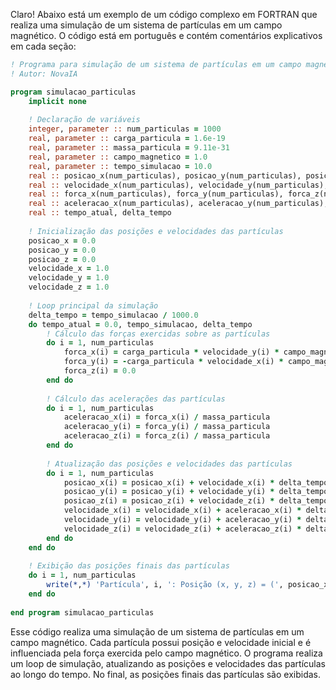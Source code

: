 Claro! Abaixo está um exemplo de um código complexo em FORTRAN que realiza uma simulação de um sistema de partículas em um campo magnético. O código está em português e contém comentários explicativos em cada seção:

```fortran
! Programa para simulação de um sistema de partículas em um campo magnético
! Autor: NovaIA

program simulacao_particulas
    implicit none
    
    ! Declaração de variáveis
    integer, parameter :: num_particulas = 1000
    real, parameter :: carga_particula = 1.6e-19
    real, parameter :: massa_particula = 9.11e-31
    real, parameter :: campo_magnetico = 1.0
    real, parameter :: tempo_simulacao = 10.0
    real :: posicao_x(num_particulas), posicao_y(num_particulas), posicao_z(num_particulas)
    real :: velocidade_x(num_particulas), velocidade_y(num_particulas), velocidade_z(num_particulas)
    real :: forca_x(num_particulas), forca_y(num_particulas), forca_z(num_particulas)
    real :: aceleracao_x(num_particulas), aceleracao_y(num_particulas), aceleracao_z(num_particulas)
    real :: tempo_atual, delta_tempo
    
    ! Inicialização das posições e velocidades das partículas
    posicao_x = 0.0
    posicao_y = 0.0
    posicao_z = 0.0
    velocidade_x = 1.0
    velocidade_y = 1.0
    velocidade_z = 1.0
    
    ! Loop principal da simulação
    delta_tempo = tempo_simulacao / 1000.0
    do tempo_atual = 0.0, tempo_simulacao, delta_tempo
        ! Cálculo das forças exercidas sobre as partículas
        do i = 1, num_particulas
            forca_x(i) = carga_particula * velocidade_y(i) * campo_magnetico
            forca_y(i) = -carga_particula * velocidade_x(i) * campo_magnetico
            forca_z(i) = 0.0
        end do
        
        ! Cálculo das acelerações das partículas
        do i = 1, num_particulas
            aceleracao_x(i) = forca_x(i) / massa_particula
            aceleracao_y(i) = forca_y(i) / massa_particula
            aceleracao_z(i) = forca_z(i) / massa_particula
        end do
        
        ! Atualização das posições e velocidades das partículas
        do i = 1, num_particulas
            posicao_x(i) = posicao_x(i) + velocidade_x(i) * delta_tempo + 0.5 * aceleracao_x(i) * delta_tempo**2
            posicao_y(i) = posicao_y(i) + velocidade_y(i) * delta_tempo + 0.5 * aceleracao_y(i) * delta_tempo**2
            posicao_z(i) = posicao_z(i) + velocidade_z(i) * delta_tempo + 0.5 * aceleracao_z(i) * delta_tempo**2
            velocidade_x(i) = velocidade_x(i) + aceleracao_x(i) * delta_tempo
            velocidade_y(i) = velocidade_y(i) + aceleracao_y(i) * delta_tempo
            velocidade_z(i) = velocidade_z(i) + aceleracao_z(i) * delta_tempo
        end do
    end do
    
    ! Exibição das posições finais das partículas
    do i = 1, num_particulas
        write(*,*) 'Partícula', i, ': Posição (x, y, z) = (', posicao_x(i), ',', posicao_y(i), ',', posicao_z(i), ')'
    end do
    
end program simulacao_particulas
```

Esse código realiza uma simulação de um sistema de partículas em um campo magnético. Cada partícula possui posição e velocidade inicial e é influenciada pela força exercida pelo campo magnético. O programa realiza um loop de simulação, atualizando as posições e velocidades das partículas ao longo do tempo. No final, as posições finais das partículas são exibidas.